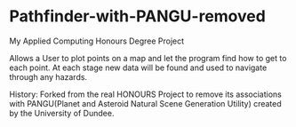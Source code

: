 # Pathfinder-with-PANGU-removed
My Applied Computing Honours Degree Project


Allows a User to plot points on a map and let the program find 
 how to get to each point. At each stage new data will be found
 and used to navigate through any hazards.

History:
 Forked from the real HONOURS Project to remove its associations 
 with PANGU(Planet and Asteroid Natural Scene Generation Utility)
 created by the University of Dundee.
